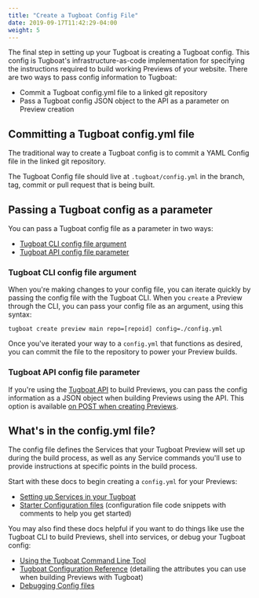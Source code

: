 ```yaml
---
title: "Create a Tugboat Config File"
date: 2019-09-17T11:42:29-04:00
weight: 5
---
```


The final step in setting up your Tugboat is creating a Tugboat config. This config is Tugboat's infrastructure-as-code
implementation for specifying the instructions required to build working Previews of your website. There are two ways to
pass config information to Tugboat:

- Commit a Tugboat config.yml file to a linked git repository
- Pass a Tugboat config JSON object to the API as a parameter on Preview creation

## Committing a Tugboat config.yml file

The traditional way to create a Tugboat config is to commit a YAML Config file in the linked git repository.

The Tugboat Config file should live at `.tugboat/config.yml` in the branch, tag, commit or pull request that is being
built.

## Passing a Tugboat config as a parameter

You can pass a Tugboat config file as a parameter in two ways:

- [Tugboat CLI config file argument](#tugboat-cli-config-file-argument)
- [Tugboat API config file parameter](#tugboat-api-config-file-parameter)

### Tugboat CLI config file argument

When you're making changes to your config file, you can iterate quickly by passing the config file with the Tugboat CLI.
When you `create` a Preview through the CLI, you can pass your config file as an argument, using this syntax:

`tugboat create preview main repo=[repoid] config=./config.yml`

Once you've iterated your way to a `config.yml` that functions as desired, you can commit the file to the repository to
power your Preview builds.

### Tugboat API config file parameter

If you're using the [Tugboat API](https://api.tugboat.qa/) to build Previews, you can pass the config information as a
JSON object when building Previews using the API. This option is available
[on POST when creating Previews](https://api.tugboat.qa/v3#tag/Previews/paths/~1previews/post).

## What's in the config.yml file?

The config file defines the Services that your Tugboat Preview will set up during the build process, as well as any
Service commands you'll use to provide instructions at specific points in the build process.

Start with these docs to begin creating a `config.yml` for your Previews:

- [Setting up Services in your Tugboat](/setting-up-services/)
- [Starter Configuration files](/starter-configs/) (configuration file code snippets with comments to help you get
  started)

You may also find these docs helpful if you want to do things like use the Tugboat CLI to build Previews, shell into
services, or debug your Tugboat config:

- [Using the Tugboat Command Line Tool](/tugboat-cli/)
- [Tugboat Configuration Reference](/reference/tugboat-configuration/) (detailing the attributes you can use when
  building Previews with Tugboat)
- [Debugging Config files](/troubleshooting/debug-config-file/)
